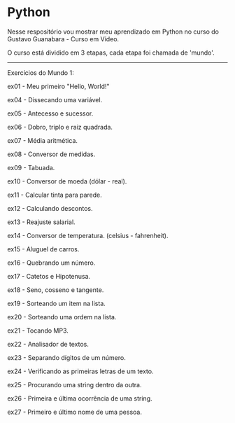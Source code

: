 # Python
 Nesse respositório vou mostrar meu aprendizado em Python no curso do Gustavo Guanabara - Curso em Vídeo.

 O curso está dividido em 3 etapas, cada etapa foi chamada de 'mundo'.

 _______________________________________________________
 Exercícios do Mundo 1:


 ex01 - Meu primeiro "Hello, World!"

 ex04 - Dissecando uma variável.

 ex05 - Antecesso e sucessor.

 ex06 - Dobro, triplo e raiz quadrada.

 ex07 - Média aritmética.

 ex08 - Conversor de medidas.

 ex09 - Tabuada.

 ex10 - Conversor de moeda (dólar - real).

 ex11 - Calcular tinta para parede.

 ex12 - Calculando descontos.

 ex13 - Reajuste salarial.

 ex14 - Conversor de temperatura. (celsius - fahrenheit).

 ex15 - Aluguel de carros.

 ex16 - Quebrando um número.

 ex17 - Catetos e Hipotenusa.

 ex18 - Seno, cosseno e tangente.

 ex19 - Sorteando um item na lista.

 ex20 - Sorteando uma ordem na lista.

 ex21 - Tocando MP3.

 ex22 - Analisador de textos.

 ex23 - Separando dígitos de um número.

 ex24 - Verificando as primeiras letras de um texto.

 ex25 - Procurando uma string dentro da outra.

 ex26 - Primeira e última ocorrência de uma string.
 
 ex27 - Primeiro e último nome de uma pessoa.